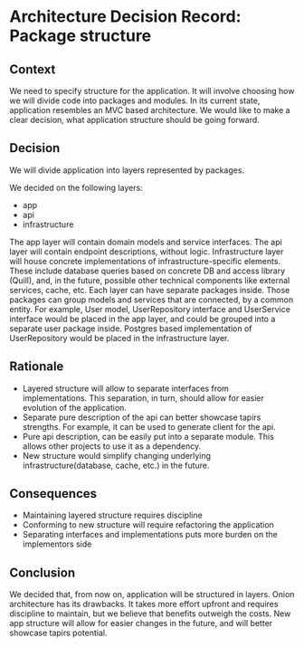 # Architecture Decision Record: Package structure

## Context

We need to specify structure for the application. 
It will involve choosing how we will divide code into packages and modules. 
In its current state, application resembles an MVC based architecture. 
We would like to make a clear decision, what application structure should be going forward.

## Decision

We will divide application into layers represented by packages.

We decided on the following layers:
* app
* api
* infrastructure

The app layer will contain domain models and service interfaces. The api layer will contain endpoint descriptions, without logic.
Infrastructure layer will house concrete implementations of infrastructure-specific elements. 
These include database queries based on concrete DB and access library (Quill), and, in the future, possible other technical components like external services, cache, etc.
Each layer can have separate packages inside. Those packages can group models and services that are connected, by a common entity. 
For example, User model, UserRepository interface and UserService interface would be placed in the app layer, 
and could be grouped into a separate user package inside. 
Postgres based implementation of UserRepository would be placed in the infrastructure layer.


## Rationale

* Layered structure will allow to separate interfaces from implementations. This separation, in turn, should allow for easier evolution of the application.
* Separate pure description of the api can better showcase tapirs strengths. For example, it can be used to generate client for the api.
* Pure api description, can be easily put into a separate module. This allows other projects to use it as a dependency.
* New structure would simplify changing underlying infrastructure(database, cache, etc.) in the future.

## Consequences

* Maintaining layered structure requires discipline
* Conforming to new structure will require refactoring the application
* Separating interfaces and implementations puts more burden on the implementors side

## Conclusion

We decided that, from now on, application will be structured in layers. Onion architecture has its drawbacks. 
It takes more effort upfront and requires discipline to maintain, but we believe that benefits outweigh the costs.
New app structure will allow for easier changes in the future, and will better showcase tapirs potential.